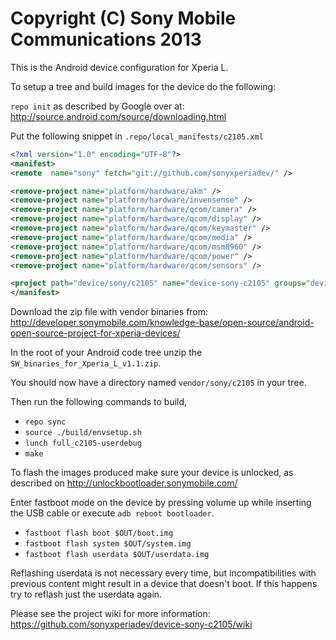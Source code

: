 Copyright (C) Sony Mobile Communications 2013
=============================================

This is the Android device configuration for Xperia L.

To setup a tree and build images for the device do the following:

`repo init` as described by Google over at:
http://source.android.com/source/downloading.html

Put the following snippet in `.repo/local_manifests/c2105.xml`

```xml
<?xml version="1.0" encoding="UTF-8"?>
<manifest>
<remote  name="sony" fetch="git://github.com/sonyxperiadev/" />

<remove-project name="platform/hardware/akm" />
<remove-project name="platform/hardware/invensense" />
<remove-project name="platform/hardware/qcom/camera" />
<remove-project name="platform/hardware/qcom/display" />
<remove-project name="platform/hardware/qcom/keymaster" />
<remove-project name="platform/hardware/qcom/media" />
<remove-project name="platform/hardware/qcom/msm8960" />
<remove-project name="platform/hardware/qcom/power" />
<remove-project name="platform/hardware/qcom/sensors" />

<project path="device/sony/c2105" name="device-sony-c2105" groups="device" remote="sony" revision="master" />
</manifest>
```

Download the zip file with vendor binaries from:
http://developer.sonymobile.com/knowledge-base/open-source/android-open-source-project-for-xperia-devices/

In the root of your Android code tree unzip the `SW_binaries_for_Xperia_L_v1.1.zip`.

You should now have a directory named `vendor/sony/c2105` in your tree.

Then run the following commands to build,

* `repo sync`
* `source ./build/envsetup.sh`
* `lunch full_c2105-userdebug`
* `make`

To flash the images produced make sure your device is unlocked, as described on
http://unlockbootloader.sonymobile.com/

Enter fastboot mode on the device by pressing volume up while inserting the USB
cable or execute `adb reboot bootloader`.

* `fastboot flash boot $OUT/boot.img`
* `fastboot flash system $OUT/system.img`
* `fastboot flash userdata $OUT/userdata.img`

Reflashing userdata is not necessary every time, but incompatibilities with
previous content might result in a device that doesn't boot. If this happens
try to reflash just the userdata again.

Please see the project wiki for more information:
https://github.com/sonyxperiadev/device-sony-c2105/wiki
